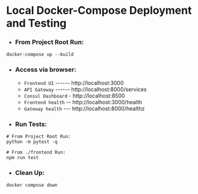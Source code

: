 # Local Docker-Compose Deployment and Testing
- ### From Project Root Run:
```
docker-compose up --build
```
- ### Access via browser:
    - `Frontend UI` ------ http://localhost:3000
    - `API Gateway` ------ http://localhost:8000/services
    - `Consul Dashboard` - http://localhost:8500
    - `Frontend health` -- http://localhost:3000/health
    - `Gateway health` --- http://localhost:8000/healthz
- ### Run Tests:
```
# From Project Root Run:
python -m pytest -q

# From ./frontend Run:
npm run test
```
- ### Clean Up:
```
docker compose down
```
